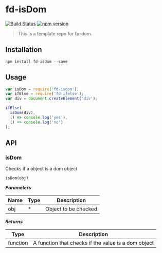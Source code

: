 # fd-isDom

[![Build Status](https://travis-ci.org/fp-dom/fd-isDom.svg)](https://travis-ci.org/fp-dom/fd-isDom) [![npm version](https://badge.fury.io/js/fd-isdom.svg)](http://badge.fury.io/js/fd-isdom)
> This is a template repo for fp-dom.

## Installation

`npm install fd-isdom --save`

## Usage

```js
var isDom = require('fd-isdom');
var ifElse = require('fd-ifelse');
var div = document.createElement('div');

ifElse(
  isDom(div),
  () => console.log('yes'),
  () => console.log('no')
);
```


## API

### isDom

Checks if a object is a dom object

`isDom(obj)`

***Parameters***

| Name          | Type        | Description                |
| ------------- | ----------- | -------------------------- |
| obj           | *           | Object to be checked       |

***Returns***

| Type        | Description                                         |
| ----------- | --------------------------                          |
| function    | A function that checks if the value is a dom object |
